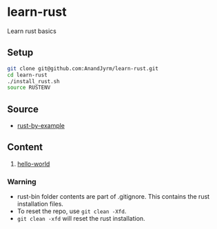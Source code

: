# learn-rust

Learn rust basics

## Setup

```bash
git clone git@github.com:AnandJyrm/learn-rust.git
cd learn-rust
./install_rust.sh
source RUSTENV
```

## Source

- [rust-by-example](https://doc.rust-lang.org/rust-by-example)

## Content

1. [hello-world](hello-world)

### Warning

- rust-bin folder contents are part of .gitignore. This contains the rust installation files.
- To reset the repo, use `git clean -Xfd`.
- `git clean -xfd` will reset the rust installation.
